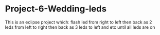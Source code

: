 # Project-6-Wedding-leds
This is an eclipse project which: flash led from right to left then back as 2 leds from left to right then back as 3 leds to left and etc until all leds are on
